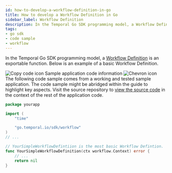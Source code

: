 ```yaml
---
id: how-to-develop-a-workflow-definition-in-go
title: How to develop a Workflow Definition in Go
sidebar_label: Workflow Definition
description: In the Temporal Go SDK programming model, a Workflow Definition is an exportable function.
tags:
- go sdk
- code sample
- workflow
---
```


<!-- DO NOT EDIT THIS FILE DIRECTLY.
THIS FILE IS GENERATED from https://github.com/temporalio/documentation-samples-go/blob/edu-1036.sc.00/yourapp/your_workflow_definition_dacx.go. -->

In the Temporal Go SDK programming model, a [Workflow Definition](/concepts/what-is-a-workflow-definition) is an exportable function.
Below is an example of a basic Workflow Definition.

<div class="copycode-notice-container"><div class="copycode-notice"><img data-style="copycode-icon" src="/icons/copycode.png" alt="Copy code icon" /> Sample application code information <img id="i-6bb9a0d5-5687-4df4-9370-945d1532b0b9" data-event="clickable-copycode-info" data-style="chevron-icon" src="/icons/chevron.png" alt="Chevron icon" /></div><div id="copycode-info-6bb9a0d5-5687-4df4-9370-945d1532b0b9" class="copycode-info">The following code sample comes from a working and tested sample application. The code sample might be abridged within the guide to highlight key aspects. Visit the source repository to <a href="https://github.com/temporalio/documentation-samples-go/blob/edu-1036.sc.00/yourapp/your_workflow_definition_dacx.go">view the source code</a> in the context of the rest of the application code.</div></div>

```go
package yourapp

import (
	"time"

	"go.temporal.io/sdk/workflow"
)
// ...

// YourSimpleWorkflowDefintiion is the most basic Workflow Defintion.
func YourSimpleWorkflowDefinition(ctx workflow.Context) error {
	// ...
	return nil
}
```
